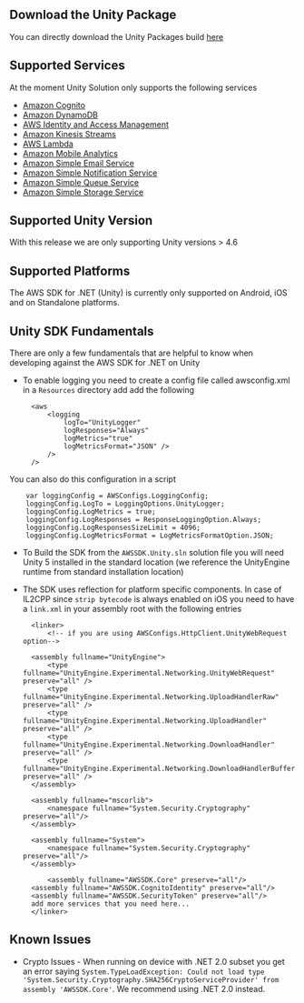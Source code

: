 ## Download the Unity Package

You can directly download the Unity Packages build [here](https://s3.amazonaws.com/aws-unity-sdk/latest/aws-unity-sdk-v3-preview.zip)

## Supported Services

At the moment Unity Solution only supports the following services

* [Amazon Cognito](http://aws.amazon.com/cognito/)
* [Amazon DynamoDB](http://aws.amazon.com/dynamodb/)
* [AWS Identity and Access Management ](http://aws.amazon.com/)
* [Amazon Kinesis Streams](https://aws.amazon.com/kinesis/streams/)
* [AWS Lambda](https://aws.amazon.com/lambda/)
* [Amazon Mobile Analytics](http://aws.amazon.com/mobileanalytics/)
* [Amazon Simple Email Service](https://aws.amazon.com/ses/)
* [Amazon Simple Notification Service](http://aws.amazon.com/sns/)
* [Amazon Simple Queue Service](https://aws.amazon.com/sqs/)
* [Amazon Simple Storage Service](http://aws.amazon.com/s3/)

## Supported Unity Version

With this release we are only supporting Unity versions > 4.6

## Supported Platforms

The AWS SDK for .NET (Unity) is currently only supported on Android, iOS and on Standalone platforms.

## Unity SDK Fundamentals

There are only a few fundamentals that are helpful to know when developing against the AWS SDK for .NET on Unity

* To enable logging you need to create a config file called awsconfig.xml in a `Resources` directory add add the following

		<aws 
			<logging
	    		logTo="UnityLogger"
	    		logResponses="Always"
	    		logMetrics="true"
	    		logMetricsFormat="JSON" />
			/>
		/>
	
You can also do this configuration in a script

		var loggingConfig = AWSConfigs.LoggingConfig;
	    loggingConfig.LogTo = LoggingOptions.UnityLogger;
	    loggingConfig.LogMetrics = true;
	    loggingConfig.LogResponses = ResponseLoggingOption.Always;
	    loggingConfig.LogResponsesSizeLimit = 4096;
	    loggingConfig.LogMetricsFormat = LogMetricsFormatOption.JSON;


* To Build the SDK from the `AWSSDK.Unity.sln` solution file you will need Unity 5 installed in the standard location (we reference the UnityEngine runtime from standard installation location)
* The SDK uses reflection for platform specific components. In case of IL2CPP since `strip bytecode` is always enabled on iOS you need to have a `link.xml` in your assembly root with the following entries


		<linker>
			<!-- if you are using AWSConfigs.HttpClient.UnityWebRequest option-->

		<assembly fullname="UnityEngine">
			<type fullname="UnityEngine.Experimental.Networking.UnityWebRequest" preserve="all" />
			<type fullname="UnityEngine.Experimental.Networking.UploadHandlerRaw" preserve="all" />
			<type fullname="UnityEngine.Experimental.Networking.UploadHandler" preserve="all" />
			<type fullname="UnityEngine.Experimental.Networking.DownloadHandler" preserve="all" />
			<type fullname="UnityEngine.Experimental.Networking.DownloadHandlerBuffer" preserve="all" />
		</assembly>
		
		<assembly fullname="mscorlib">
			<namespace fullname="System.Security.Cryptography" preserve="all"/>
   		</assembly>

		<assembly fullname="System">
			<namespace fullname="System.Security.Cryptography" preserve="all"/>
   		</assembly>

       		<assembly fullname="AWSSDK.Core" preserve="all"/>
   		<assembly fullname="AWSSDK.CognitoIdentity" preserve="all"/>
   		<assembly fullname="AWSSDK.SecurityToken" preserve="all"/>
		add more services that you need here... 
		</linker>


## Known Issues

* Crypto Issues - When running on device with .NET 2.0 subset you get an error saying `System.TypeLoadException: Could not load type 'System.Security.Cryptography.SHA256CryptoServiceProvider' from assembly 'AWSSDK.Core'`. We recommend using .NET 2.0 instead.
